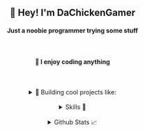 <h2 align="center">👋 Hey! I'm DaChickenGamer</h2>
<h4 align="center">Just a noobie programmer trying some stuff</h4><br/>

<div align="center">
  <h4>📍 I enjoy coding anything </h4>

  <br>
  <br>
  
  <details>
  <summary>🚀 Building cool projects like: </summary>
  <br>
  
  [![DJCW](https://github-readme-stats.vercel.app/api/pin/?username=dachickengamer&repo=djcw-panthers-gauntlet&theme=dark)](https://github.com/DaChickenGamer/DJCW-Panthers-Gauntlet)
  
  </details>
  <br>

  <details>
  <summary>Skills 🧠 </summary>
  <br>

  <h4>Currently Using: </h4>
  
  [![My Skills](https://skillicons.dev/icons?i=nodejs,react,nextjs,dynamodb,lua,java,django,&theme=dark)](https://skillicons.dev)

  <h4>Past Project Languages</h4>
  
  [![My Skills](https://skillicons.dev/icons?i=cpp,cs,git,html,css,js,py,php,mysql,&theme=dark)](https://skillicons.dev)

  
  <h4>Past Project Frameworks/Libraries: </h4>

  [![My Skills](https://skillicons.dev/icons?i=ts,discordjs,express,selenium,flask,qt,raspberrypi,gradle,&theme=dark)](https://skillicons.dev)

  <h4>OSes Used</h4>

  [![My Skills](https://skillicons.dev/icons?i=debian,mint,ubuntu,windows&theme=dark)](https://skillicons.dev)
 
  <h4>IDEs / Editors Used</h4>

  [![My Skills](https://skillicons.dev/icons?i=eclipse,godot,unity,robloxstudio,idea,phpstorm,pycharm,webstorm,rider,replit,visualstudio,vscode,&theme=dark)](https://skillicons.dev)


  <h4>Tech Used</h4>

  [![My Skills](https://skillicons.dev/icons?i=discord,powershell,github,obsidian&theme=dark)](https://skillicons.dev)

  <h4>Wanna Learn/Use</h4>

  [![My Skills](https://skillicons.dev/icons?i=docker,kubernetes,htmx,graphql,sass,tailwind,postgres,flutter,rust,zig,redhat,unreal&theme=dark)](https://skillicons.dev)
  
  </details>

  <br>
  <details>
  <summary>Github Stats 📈  </summary>
  <br>
  
  ![DaChickenGamer's github stats](https://github-readme-stats.vercel.app/api?username=dachickengamer&theme=dark)<br>
  ![](https://github-readme-streak-stats.herokuapp.com/?user=dachickengamer&theme=dark&hide_border=false)<br>
  ![](https://github-readme-stats.vercel.app/api/top-langs/?username=dachickengamer&theme=dark&hide_border=false&include_all_commits=false&count_private=true&layout=compact)
  
  </details>
</div>

